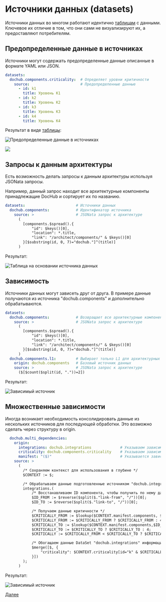# Источники данных (datasets)

Источники данных во многом работают идентично [таблицам](/docs/dochub.tables) с данными. 
Ключевое их отличие в том, что они сами не визуализируют их, а предоставляют потребителям.

## Предопределенные данные в источниках

Источники могут содержать предопределенные данные описанные в формате YAML или JSON.

```yaml
datasets:                       
  dochub.components.criticality:  # Определяет уровни критичности
    source:                       # Предопределенные данные
      - id: k1
        title: Уровень K1
      - id: k2
        title: Уровень K2
      - id: k3
        title: Уровень K3
      - id: k4
        title: Уровень K4
```

Результат в виде [таблицы](/docs/dochub.tables):

![Предопределенные данные в источниках](@document/dochub.dataset.preset)

![](@anchor/query-to-data-arch)
## Запросы к данным архитектуры

Есть возможность делать запросы к данным архитектуры используя JSONata запросы.

Например, данный запрос находит все архитектурные компоненты принадлежащие DocHub и сортирует их по названию.

```yaml
datasets:                       # Источники данных
  dochub.components:            # Идентификатор источника
    source: >                   # JSONata запрос к архитектуре
      (
        [components.$spread().{
            "id": $keys()[0],
            "location": *.title,
            "link": "/architect/components/" & $keys()[0]
        }[$substring(id, 0, 7)="dochub."]^(title)]
      )
```

Результат:

![Таблица на основании источника данных](@document/dochub.table.dataset)

## Зависимость

Источники данных могут зависеть друг от друга. В примере данные получаются из источника "dochub.components" 
и дополнительно обрабатываются.

```yaml
datasets:                       
  dochub.components:            # Возвращает все архитектурные компоненты DocHub
    source: >                   # JSONata запрос к архитектуре
      (
        [components.$spread().{
            "id": $keys()[0],
            "location": *.title,
            "link": "/architect/components/" & $keys()[0]
        }[$substring(id, 0, 7)="dochub."]^(title)]
      )
  dochub.components.l1:         # Выбирает только L1 для архитектурных компонентов DocHub
    origin: dochub.components   # Базовый источник данных
    source: >                   # JSONata запрос к архитектуре
      ($[$count($split(id, "."))=2])
```

Результат:

![Зависимый источник](@document/dochub.dataset.li)

## Множественные зависимости

Иногда возникает необходимость консолидировать данные из нескольких источников для последующей обработки.
Это возможно сделать через структуру в origin.

```yaml
  dochub.multi_dependencies:
    origin:
      integrations: dochub.integrations             # Указываем зависимость от источника "dochub.integrations"
      criticality: dochub.components.criticality    # Указываем зависимость от источника "dochub.components.criticality"
      manifest: "($)"                               # Указывается зависимость от результата запроса JSONata - "($)"
    source: >
      (
        /* Сохраняем контекст для использования в глубине */
        $CONTEXT := $;

        /* Обрабатываем данные подготовленные источником "dochub.integrations" */
        integrations.(
            /* Восстанавливаем ID компонента, чтобы получить по нему данные */
            $ID_FROM := $reverse($split($."link-from", "/"))[0];
            $ID_TO := $reverse($split($."link-to", "/"))[0];

            /* Получаем данные критичности */
            $CRITICALLY_FROM := $lookup($CONTEXT.manifest.components, $ID_FROM).criticality;
            $CRITICALLY_FROM := $CRITICALLY_FROM ? $CRITICALLY_FROM : 4;
            $CRITICALLY_TO := $lookup($CONTEXT.manifest.components,$ID_TO).criticality;
            $CRITICALLY_TO := $CRITICALLY_TO ? $CRITICALLY_TO : 4;
            $CRITICALLY := $CRITICALLY_FROM < $CRITICALLY_TO ? $CRITICALLY_FROM : $CRITICALLY_TO;

            /* Обогащаем данные DataSet "dochub.integrations" информацией о критичности связи */
            $merge([$, {
                "criticality": $CONTEXT.criticality[id="k" & $CRITICALLY].title
            }])
        );
      )
```

Результат:

![Зависимый источник](@document/dochub.table.multi_dependencies)


[Далее](/docs/dochub.jsonata)
